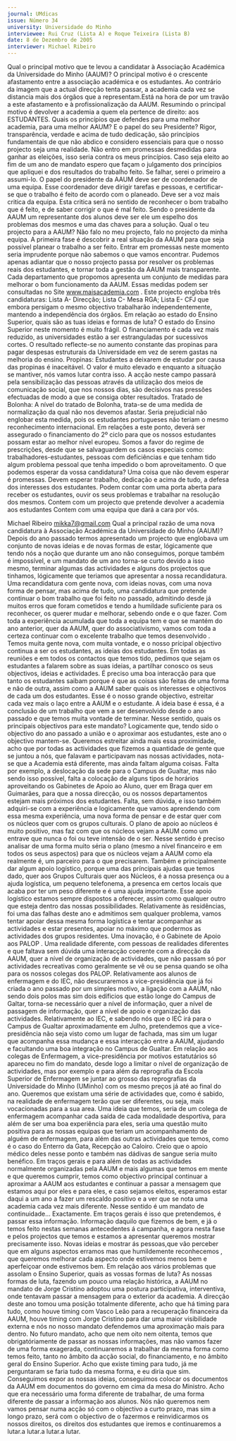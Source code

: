 ```yaml
---
journal: UMdicas
issue: Número 34
university: Universidade do Minho
interviewee: Rui Cruz (Lista A) e Roque Teixeira (Lista B)
date: 8 de Dezembro de 2005
interviewer: Michael Ribeiro
---
```

Qual o principal motivo que
te levou a candidatar à
Associação Académica da
Universidade do Minho
(AAUM)?
O principal motivo é o
crescente afastamento entre a
associação académica e os
estudantes. Ao contrário da
imagem que a actual direcção
tenta passar, a academia cada
vez se distancia mais dos
órgãos que a representam.Está na hora de por um travão a este afastamento e à
profissionalização da AAUM. Resumindo o principal motivo é devolver a academia a
quem ela pertence de direito: aos ESTUDANTES.
Quais os princípios que defendes para uma melhor academia, para uma melhor
AAUM? E o papel do seu Presidente?
Rigor, transparência, verdade e acima de tudo dedicação, são princípios fundamentais
de que não abdico e considero essenciais para que o nosso projecto seja uma realidade.
Não entro em promessas desmedidas para ganhar as eleições, isso seria contra os meus
princípios. Caso seja eleito ao fim de um ano de mandato espero que façam o julgamento
dos princípios que apliquei e dos resultados do trabalho feito. Se falhar, serei o primeiro a
assumi-lo.
O papel do presidente da AAUM deve ser de coordenador de uma equipa. Esse
coordenador deve dirigir tarefas e pessoas, e certificar-se que o trabalho é feito de
acordo com o planeado.
Deve ser a voz mais critica da equipa. Esta critica será no sentido de reconhecer o bom
trabalho que é feito, e de saber corrigir o que é mal feito.
Sendo o presidente da AAUM um representante dos alunos deve ser ele um espelho dos
problemas dos mesmos e uma das chaves para a solução.
Qual o teu projecto para a AAUM?
Não falo no meu projecto, falo no projecto da minha equipa. A primeira fase é descobrir a
real situação da AAUM para que seja possível planear o trabalho a ser feito. Entrar em
promessas neste momento seria imprudente porque não sabemos o que vamos
encontrar.
Pudemos apenas adiantar que o nosso projecto passa por resolver os problemas reais
dos estudantes, e tornar toda a gestão da AAUM mais transparente.
Cada departamento que propomos apresenta um conjunto de medidas para melhorar o
bom funcionamento da AAUM. Essas medidas podem ser consultadas no Site
www.maisacademia.com . Este projecto engloba três candidaturas: Lista A- Direcção;
Lista C- Mesa RGA; Lista E- CFJ que embora persigam o mesmo objectivo trabalharão
independentemente, mantendo a independência dos órgãos.
Em relação ao estado do Ensino Superior, quais são as tuas ideias e formas de
luta?
O estado do Ensino Superior neste momento é muito frágil. O financiamento é cada vez
mais reduzido, as universidades estão a ser estranguladas por sucessivos cortes. O
resultado reflecte-se no aumento constante das propinas para pagar despesas
estruturais da Universidade em vez de serem gastas na melhoria do ensino.
Propinas: 
Estudantes a deixarem de estudar por causa das propinas é inaceitável. O valor é muito
elevado e enquanto a situação se mantiver, nós vamos lutar contra isso. A acção neste
campo passará pela sensibilização das pessoas através da utilização dos meios de
comunicação social, que nos nossos dias, são decisivos nas pressões efectuadas de
modo a que se consiga obter resultados.
Tratado de Bolonha: 
A nível do tratado de Bolonha, trata-se de uma medida de normalização da qual não nos
devemos afastar. Seria prejudicial não englobar esta medida, pois os estudantes
portugueses não teriam o mesmo reconhecimento internacional. Em relações a este
ponto, deverá ser assegurado o financiamento do 2º ciclo para que os nossos estudantes
possam estar ao melhor nível europeu. Somos a favor do regime de prescrições, desde
que se salvaguardem os casos especiais como: trabalhadores-estudantes, pessoas com
deficiências e que tenham tido algum problema pessoal que tenha impedido o bom
aproveitamento.
O que podemos esperar da vossa candidatura?
Uma coisa que não devem esperar é promessas. Devem esperar trabalho, dedicação e
acima de tudo, a defesa dos interesses dos estudantes.
Podem contar com uma porta aberta para receber os estudantes, ouvir os seus
problemas e trabalhar na resolução dos mesmos.
Contem com um projecto que pretende devolver a academia aos estudantes
Contem com uma equipa que dará a cara por vós.

Michael Ribeiro
mikka7@gmail.com
Qual a principal razão de uma nova
candidatura à Associação Académica
da Universidade do Minho (AAUM)?
Depois do ano passado termos
apresentado um projecto que englobava
um conjunto de novas ideias e de novas
formas de estar, lógicamente que tendo
nós a noção que durante um ano não
conseguimos, porque também é
impossível, e um mandato de um ano
torna-se curto devido a isso mesmo,
terminar algumas das actividades e
alguns dos projectos que tinhamos,
lógicamente que teriamos que
apresentar a nossa recandidatura. Uma
recandidatura com gente nova, com
ideias novas, com uma nova forma de
pensar, mas acima de tudo, uma
candidatura que pretende continuar o
bom trabalho que foi feito no passado,
admitindo desde já muitos erros que
foram cometidos e tendo a humildade
suficiente para os reconhecer, os querer
mudar e melhorar, sebendo onde e o que
fazer. Com toda a experiência acumulada
que toda a equipa tem e que se mantém
do ano anterior, quer da AAUM, quer do
associativismo, vamos com toda a
certeza continuar com o excelente
trabalho que temos desenvolvido . Temos
muita gente nova, com muita vontade, e o
nosso prícipal objectivo continua a ser os
estudantes, as ideias dos estudantes. Em
todas as reuniões e em todos os
contactos que temos tido, pedimos que
sejam os estudantes a falarem sobre as
suas ideias, a partilhar conosco os seus
objectivos, ideias e actividades. É preciso
uma boa interacção para que tanto os
estudantes saibam porque é que as
coisas são feitas de uma forma e não de
outra, assim como a AAUM saber quais
os interesses e objectivos de cada um
dos estudantes. Esse é o nosso grande
objectivo, estreitar cada vez mais o laço
entre a AAUM e o estudante. A ideia base
é essa, é a conclusão de um trabalho que
vem a ser desenvolvido desde o ano
passado e que temos muita vontade de
terminar.
Nesse sentido, quais os principais
objectivos para este mandato?
Logicamente que, tendo sido o objectivo
do ano passado a união e o aproximar
aos estudantes, este ano o objectivo
mantem-se. Queremos estreitar ainda
mais essa proximidade, acho que por
todas as actividades que fizemos a
quantidade de gente que se juntou a nós,
que falavam e participavam nas nossas
actividades, nota-se que a Academia está
diferente, mas ainda faltam alguma
coisas. Falta por exemplo, a deslocação
da sede para o Campus de Gualtar, mas
não sendo isso possível, falta a
colocação de alguns tipos de horários
aproveitando os Gabinetes de Apoio ao
Aluno, quer em Braga quer em
Guimarães, para que a nossa direcção,
ou os nossos departamentos estejam
mais próximos dos estudantes. Falta,
sem dúvida, e isso também adquiri-se
com a experiência e logicamente que
vamos aprendendo com essa mesma
experiência, uma nova forma de pensar e
de estar quer com os núcleos quer com
os grupos culturais. O plano de apoio ao
núcleos é muito positivo, mas faz com
que os núcleos vejam a AAUM como um
entrave que nunca o foi ou teve intensão
de o ser. Nesse sentido é preciso analisar
de uma forma muito séria o plano
(mesmo a nível financeiro e em todos os
seus aspectos) para que os núcleos
vejam a AAUM como ela realmente é, um
parceiro para o que precisarem. Também
e principalmente dar algum apoio
logístico, porque uma das príncipais
ajudas que temos dado, quer aos Grupos
Culturais quer aos Núcleos, é a nossa
presença ou a ajuda logística, um
pequeno telefonema, a presenca em
certos locais que acaba por ter um peso
diferente e é uma ajuda importante. Esse
apoio logístico estamos sempre
dispostos a oferecer, assim como
qualquer outro que esteja dentro das
nossas possibilidades.
Relativamente às residências, foi uma
das falhas deste ano e admitimos sem
qualquer problema, vamos tentar apoiar
dessa mesma forma logística e tentar
acompanhar as actividades e estar
presentes, apoiar no máximo que
podermos as actividades dos grupos
residentes.
Uma inovação, é o Gabinete de Apoio aos
PALOP . Uma realidade diferente, com
pessoas de realidades diferentes e que
faltava sem dúvida uma interacção
coerente com a direcção da AAUM, quer
a nível de organização de actividades,
que não passam só por actividades
recreativas como geralmente se vê ou se
pensa quando se olha para os nossos
colegas dos PALOP.
Relativamente aos alunos de
enfermagem e do IEC, não
descuraremos a vice-presidência que já
foi criada o ano passado por um simples
motivo, a ligação com a AAUM, não
sendo dois polos mas sim dois edíficios
que estão longe do Campus de Galtar,
torna-se necessário quer a nível de
informação, quer a nível de passagem de
informação, quer a nível de apoio e
organização das actividades.
Relativamente ao IEC, e sabendo nós
que o IEC irá para o Campus de Gualtar
aproximadamente em Julho,
pretendemos que a vice-presidência não
seja visto como um lugar de fachada, mas
sim um lugar que acompanha essa
mudança e essa interacção entre a
AAUM, ajudando e facultando uma boa
integração no Campus de Gualtar.
Em relação aos colegas de Enfermagem,
a vice-presidência por motivos
estatutários só apareceu no fim do
mandato, desde logo a limitar o nível de
organização de actividades, mas por
exemplo e para além da reprografia da
Escola Superior de Enfermagem se
juntar ao grosso das reprografias da
Universidade do Minho (UMinho) com os
mesmo preços já até ao final do ano.
Queremos que existam uma série de
actividades que, como é sabido, na
realidade de enfermagem terão que ser
diferentes, ou seja, mais vocacionadas
para a sua area. Uma ideia que temos,
seria de um colega de enfermagem
acompanhar cada saída de cada
modalidade desportiva, para além de ser
uma boa experiência para eles, seria uma
questão muito positiva para as nossas
equipas que teriam um
acompanhamento de alguém de
enfermagem, para além das outras
actividades que temos, como é o caso do
Enterro da Gata, Recepção ao Caloiro.
Creio que o apoio médico deles nesse
ponto e também nas dádivas de sangue
seria muito benéfico.
Em traços gerais e para além de todas as
actividades normalmente organizadas
pela AAUM e mais algumas que temos
em mente e que queremos cumprir,
temos como
objectivo principal
continuar a aproximar a AAUM aos
estudantes e continuar a passar a
mensagem que estamos aqui por eles e
para eles, e caso sejamos eleitos,
esperamos estar daqui a um ano a fazer
um rescaldo positivo e a ver que se nota
uma academia cada vez mais diferente.
Nesse sentido é um mandato de
continuidade…
Exactamente. Em traços gerais é isso
que pretendemos, é passar essa
informação. Informação daquilo que
fizemos de bem, e já o temos feito nestas
semanas antecedentes á campanha, e
agora nesta fase e pelos projectos que
temos e estamos a apresentar queremos
mostrar precisamente isso. Novas ideias
e mostrar ás pessoas,que vão perceber
que em alguns aspectos erramos mas
que humildemente reconhecemos , que
queremos melhorar cada aspecto onde
estivemos menos bem e aperfeiçoar
onde estivemos bem.
Em relação aos vários problemas que
assolam o Ensino Superior, quais as
vossas formas de luta?
As nossas formas de luta, fazendo um
pouco uma relação histórica, a AAUM no
mandato de Jorge Cristino adoptou uma
postura participativa, interventiva, onde
tentavam passar a mensagem para o
exterior da academia. A direcção deste
ano tomou uma posição totalmente
diferente, acho que há timing para tudo,
como houve timing com Vasco Leão para
a recuperação financeira da AAUM,
houve timing com Jorge Cristino para dar
uma maior visibilidade externa e nós no
nosso mandato defendemos uma
aproximação mais para dentro. No futuro
mandato, acho que nem oito nem oitenta,
temos que obrigatóriamente de passar as
nossas informações, mas não vamos
fazer de uma forma exagerada,
continuaremos a trabalhar da mesma
forma como temos feito, tanto no âmbito
da acção social, do financiamento, e no
âmbito geral do Ensino Superior. Acho
que existe timing para tudo, já me
perguntaram se faria tudo da mesma
forma, e eu diria que sim. Conseguimos
expor as nossas ideias, conseguimos
colocar os documentos da AAUM em
documentos do governo em cima da
mesa do Ministro. Acho que era
necessário uma forma diferente de
trabalhar, de uma forma diferente de
passar a informação aos alunos.
Nós não queremos nem vamos pensar
numa acção só com o objectivo a curto
prazo, mas sim a longo prazo, será com o
objectivo de o fazermos e reinvidicarmos
os nossos direitos, os direitos dos
estudantes que iremos e continuaremos
a lutar.a lutar.a lutar.a lutar.